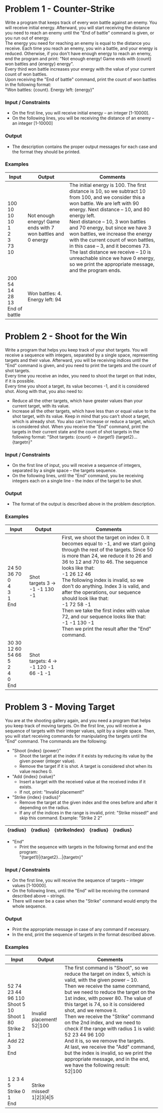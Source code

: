 # Problem 1 - Counter-Strike
Write a program that keeps track of every won battle against an enemy. You will receive initial energy. Afterward, you will start receiving the distance you need to reach an enemy until the "End of battle" command is given, or you run out of energy.  
The energy you need for reaching an enemy is equal to the distance you receive. Each time you reach an enemy, you win a battle, and your energy is reduced. Otherwise, if you don't have enough energy to reach an enemy, end the program and print: "Not enough energy! Game ends with {count} won battles and {energy} energy".  
Every third won battle increases your energy with the value of your current count of won battles.  
Upon receiving the "End of battle" command, print the count of won battles in the following format:  
"Won battles: {count}. Energy left: {energy}"  
### Input / Constraints
*	On the first line, you will receive initial energy – an integer [1-10000].
*	On the following lines, you will be receiving the distance of an enemy – an integer [1-10000]
### Output
*	The description contains the proper output messages for each case and the format they should be printed.
### Examples
| Input | Output | Comments |
| ----- | ------ | -------- |
| 100<br />10<br />10<br />10<br />1<br />2<br />3<br />73<br />10 | Not enough energy! Game ends with 7 won battles and 0 energy | The initial energy is 100. The first distance is 10, so we subtract 10 from 100, and we consider this a won battle. We are left with 90 energy. Next distance – 10, and 80 energy left.<br />Next distance – 10, 3 won battles and 70 energy, but since we have 3 won battles, we increase the energy with the current count of won battles, in this case – 3, and it becomes 73.<br />The last distance we receive – 10 is unreachable since we have 0 energy, so we print the appropriate message, and the program ends. |
| 200<br />54<br />14<br />28<br />13<br />End of battle | Won battles: 4. Energy left: 94 |   |

# Problem 2 - Shoot for the Win

Write a program that helps you keep track of your shot targets. You will receive a sequence with integers, separated by a single space, representing targets and their value. Afterward, you will be receiving indices until the "End" command is given, and you need to print the targets and the count of shot targets.  
Every time you receive an index, you need to shoot the target on that index, if it is possible.  
Every time you shoot a target, its value becomes -1, and it is considered shot. Along with that, you also need to:  
*	Reduce all the other targets, which have greater values than your current target, with its value. 
*	Increase all the other targets, which have less than or equal value to the shot target, with its value.
Keep in mind that you can't shoot a target, which is already shot. You also can't increase or reduce a target, which is considered shot.
When you receive the "End" command, print the targets in their current state and the count of shot targets in the following format:
"Shot targets: {count} -> {target1} {target2}… {targetn}"
### Input / Constraints
*	On the first line of input, you will receive a sequence of integers, separated by a single space – the targets sequence.
*	On the following lines, until the "End" command, you be receiving integers each on a single line – the index of the target to be shot.
### Output
*	The format of the output is described above in the problem description.
### Examples

| Input | Output | Comments |
| ----- | ------ | -------- |
| 24 50 36 70<br />0<br />4<br />3<br />1<br />End | Shot targets 3 -> -1 -1 130 -1 | First, we shoot the target on index 0. It becomes equal to -1, and we start going through the rest of the targets. Since 50 is more than 24, we reduce it to 26 and 36 to 12 and 70 to 46. The sequence looks like that:<br />-1 26 12 46<br />The following index is invalid, so we don't do anything. Index 3 is valid, and after the operations, our sequence should look like that:<br />-1 72 58 -1<br />Then we take the first index with value 72, and our sequence looks like that:<br />-1 -1 130 -1<br />Then we print the result after the "End" command. |
| 30 30 12 60 54 66<br />5<br />2<br />4<br />0<br />End | Shot targets: 4 -> -1 120 -1 66 -1 -1 |  |

# Problem 3 - Moving Target

You are at the shooting gallery again, and you need a program that helps you keep track of moving targets. On the first line, you will receive a sequence of targets with their integer values, split by a single space. Then, you will start receiving commands for manipulating the targets until the "End" command. The commands are the following:  
*	"Shoot {index} {power}"
    *	Shoot the target at the index if it exists by reducing its value by the given power (integer value). 
    *	Remove the target if it is shot. A target is considered shot when its value reaches 0.
*	"Add {index} {value}"
    *	Insert a target with the received value at the received index if it exists. 
    *	If not, print: "Invalid placement!"
*	"Strike {index} {radius}"
    *	Remove the target at the given index and the ones before and after it depending on the radius.
    *	If any of the indices in the range is invalid, print: "Strike missed!" and skip this command.
Example:  "Strike 2 2"

| {radius} | {radius} | {strikeIndex} |{radius} | {radius} |
| ----- | ------ | -------- |------ | -------- |

*	"End"
    *	Print the sequence with targets in the following format and end the program:  
"{target1}|{target2}…|{targetn}"

### Input / Constraints
*	On the first line, you will receive the sequence of targets – integer values [1-10000].
*	On the following lines, until the "End" will be receiving the command described above – strings.
*	There will never be a case when the "Strike" command would empty the whole sequence.
### Output
*	Print the appropriate message in case of any command if necessary.
*	In the end, print the sequence of targets in the format described above.
### Examples

| Input | Output | Comments |
| ----- | ------ | -------- |
| 52 74 23 44 96 110<br />Shoot 5 10<br />Shoot 1 80<br />Strike 2 1<br />Add 22 3<br />End | Invalid placement!<br />52\|100 | The first command is "Shoot", so we reduce the target on index 5, which is valid, with the given power – 10. <br />Then we receive the same command, but we need to reduce the target on the 1st index, with power 80. The value of this target is 74, so it is considered shot, and we remove it. <br />Then we receive the "Strike" command on the 2nd index, and we need to check if the range with radius 1 is valid:<br />52 23 44 96 100<br />And it is, so we remove the targets. <br />At last, we receive the "Add" command, but the index is invalid, so we print the appropriate message, and in the end, we have the following result:<br />52\|100  |
| 1 2 3 4 5<br />Strike 0 1<br />End | Strike missed!<br />1\|2\|3\|4\|5 |  |
